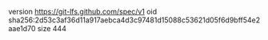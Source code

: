 version https://git-lfs.github.com/spec/v1
oid sha256:2d53c3af36d11a917aebca4d3c97481d15088c53621d05f6d9bff54e2aae1d70
size 444
